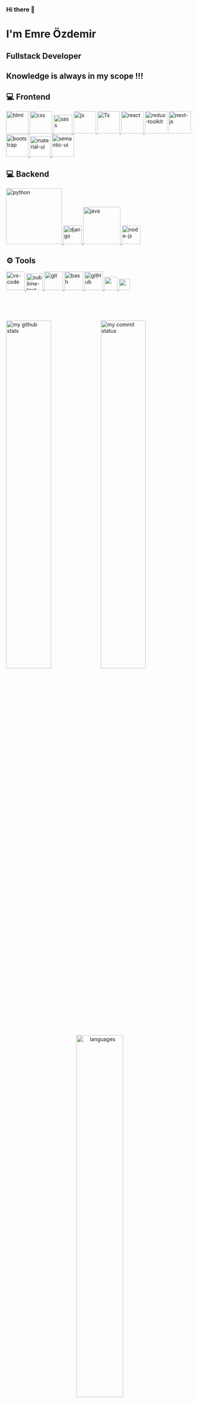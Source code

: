 ### Hi there 👋
<h1>I'm Emre Özdemir</h1>

 <h2>Fullstack Developer</h2>

 ## Knowledge is always in my scope !!! 

## 💻 Frontend

<a href="#" target="_blank"> <img src="https://user-images.githubusercontent.com/55084899/166443058-56438dc3-850b-4276-a5a4-fc62c78080f5.png" alt="html" height="60"/> </a>
<a href="#" target="_blank"> <img src="https://user-images.githubusercontent.com/55084899/166442920-ea2c5fb7-9c14-425d-afb3-dfc54e477245.png" alt="css" height="60"/> </a>
<a href="#" target="_blank"> <img src="https://user-images.githubusercontent.com/55084899/166443219-ba185b82-45be-4c67-b762-92634f814dbb.png" alt="sass" height="50"/> </a> 
<a href="#" target="_blank"> <img src="https://cdn.icon-icons.com/icons2/2108/PNG/512/javascript_icon_130900.png" alt="js" height="60"/> </a>
<a href="#" target="_blank"> <img src="https://cdn.icon-icons.com/icons2/2107/PNG/512/file_type_typescript_official_icon_130107.png" alt="Ts" height="60"/> </a>
<a href="#" target="_blank"> <img src="https://cdn.icon-icons.com/icons2/2415/PNG/512/react_original_wordmark_logo_icon_146375.png" alt="react" width="60"/> </a>
<a><img src="https://redux-toolkit.js.org/img/redux-logo-landscape.png" alt="redux-toolkit" height="60"/></a>
<a><img src="https://res.cloudinary.com/practicaldev/image/fetch/s--Cm-0OUM---/c_imagga_scale,f_auto,fl_progressive,h_1080,q_auto,w_1080/https://dev-to-uploads.s3.amazonaws.com/uploads/articles/h8vshokrazrgrnurqed8.jpg" alt="next-js" height="60"/></a>
<a href="#" target="_blank"> <img src="https://cdn.icon-icons.com/icons2/2415/PNG/512/bootstrap_plain_wordmark_logo_icon_146620.png" alt="bootstrap" height="60"/> </a>
<a href="#" target="_blank"> <img src="https://miro.medium.com/max/1400/1*Smbj_VLH7JRp9GhLaKyiUQ.png" alt="material-ui" height="55"/> </a>
<a href="#" target="_blank"> <img src="https://react.semantic-ui.com/logo.png" alt="semantic-ui" height="60"/> </a>


## 💻 Backend

<a href="#" target="_blank"> <img src="https://www.python.org/static/img/python-logo.png" alt="python" width="150"/> </a>
<a href="#" target="_blank"> <img src="https://www.djangoproject.com/m/img/logos/django-logo-negative.png" alt="django" height="50"/> </a>
<a href="#" target="_blank"> <img src="https://cdn.icon-icons.com/icons2/2699/PNG/512/java_logo_icon_168609.png" alt="java" width="100"/> </a>
<a href="#" target="_blank"> <img src="https://cdn.icon-icons.com/icons2/2415/PNG/512/nodejs_original_logo_icon_146411.png" alt="node-js" height="50"/> </a>
<!--<a href="#" target="_blank"> <img src="https://cdn.buttercms.com/4XpulFfySpWyYTXuaVL2" alt="express" height="50" /> </a>-->
<!--<a href="#" target="_blank"> <img src="https://miro.medium.com/max/900/1*o5FmjKTPdJTbhGE2MIjo6w.jpeg" alt="spring-boot" width="90"/> </a>-->

## ⚙ Tools

<a href="#" target="_blank"> <img src="https://www.pngitem.com/pimgs/m/80-800968_vscode-visual-studio-logo-png-transparent-png.png" alt="vs-code" height="50"/> </a> 
<a href="#" target="_blank"> <img src="https://cdn.icon-icons.com/icons2/1381/PNG/512/sublimetext_94866.png" alt="sublime-text" height="45"/> </a> 
<a href="#" target="_blank"> <img src="https://www.vectorlogo.zone/logos/git-scm/git-scm-icon.svg" alt="git" height="50"/> </a> 
<a href="#" target="_blank"> <img src="https://www.vectorlogo.zone/logos/gnu_bash/gnu_bash-icon.svg" alt="bash" height="50"/> </a> 
<a href="#" target="_blank"> <img src="https://user-images.githubusercontent.com/55084899/166443514-4dda6cf2-f0c8-47ef-b06b-27fabf2aa81c.png" alt="gitHub" height="50"/> </a> 
<a href="#" target="_blank"> <img src="https://img.shields.io/badge/jira-1e90ff.svg?&style=for-the-badge&logo=jira&logoColor=white" height="35"/> </a> 
<a href="#" target="_blank"> <img src="https://upload.wikimedia.org/wikipedia/commons/thumb/b/b9/Slack_Technologies_Logo.svg/1280px-Slack_Technologies_Logo.svg.png" height="30"/> </a> 
<!--<a href="#" target="_blank"> <img src="https://www.flaticon.com/svg/static/icons/svg/919/919832.svg" alt="ts" height="50"/> </a> -->
<!--<a href="#" target="_blank"> <img src="https://img.icons8.com/color/452/visual-studio-2019.png" alt="visual-studio" height="50"/> </a> -->
<!--<a href="#" target="_blank"> <img src="https://github.com/xkendx/xkendx/blob/main/eclipse.png" alt="eclipse" height="40"/> </a>--> 
<br>
<br>
<br>

<!-- This repository helps you to easily review the projects in my profile. 
[Click Here](https://E-Ozdemir.github.io/Index-Of-GitHub-Profile/) -->

<p align="left">
<img src="https://github-readme-stats.vercel.app/api?username=E-Ozdemir&theme=chartreuse-dark" alt="my github stats" width="49%"/>&nbsp;
<img src="https://github-readme-streak-stats.herokuapp.com/?user=E-Ozdemir&theme=chartreuse-dark" alt="my commit status" width="49%" /> </p>
<p align="center"> <img src="https://github-readme-stats.vercel.app/api/top-langs/?username=himmelkonig&theme=chartreuse-dark&layout=compact" alt="languages" width="50%" > </p>

[![](https://img.shields.io/badge/linkedin-%230077B5.svg?&style=for-the-badge&logo=linkedin&logoColor=white)](https://www.linkedin.com/in/ozdemir-emre/)
<!-- [![](https://img.shields.io/badge/medium-%2312100E.svg?&style=for-the-badge&logo=medium&logoColor=white)](https://#######.medium.com/)
[![](https://img.shields.io/badge/twitter-%231DA1F2.svg?&style=for-the-badge&logo=twitter&logoColor=white)](https://twitter.com/#######) -->

- 📫 How to reach me with email: ozzdemir.emre@gmx.de

- 🔭 I’m currently working on frontend and mobile app development (JavaScript | React )
- 🌱 I’m currently learning backend development (Django)
- 👯 I’m looking to collaborate on open source projects
- 💬 Ask me about anything that you want to learn

<!-- ## Medium Articles

- [JavaScript Destructuring assignment — write less, do more](https://habibkc71.medium.com/javascript-destructuring-assignment-write-less-do-more-7046ee528470)
- [JavaScript Arrow Function Kullanımı](https://habibkc71.medium.com/javascript-arrow-function-kullan%C4%B1m%C4%B1-473856364486)
- [Javascript let, const Kullanımı](https://habibkc71.medium.com/javascript-let-const-kullan%C4%B1m%C4%B1-25bd1253d679) -->


<!--
**E-Ozdemir/E-Ozdemir** is a ✨ _special_ ✨ repository because its `README.md` (this file) appears on your GitHub profile.

Here are some ideas to get you started:

- 🔭 I’m currently working on ...
- 🌱 I’m currently learning ...
- 👯 I’m looking to collaborate on ...
- 🤔 I’m looking for help with ...
- 💬 Ask me about ...
- 📫 How to reach me: ...
- 😄 Pronouns: ...
- ⚡ Fun fact: ...
-->
